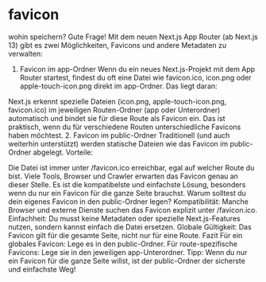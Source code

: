 # favicon

wohin speichern?
Gute Frage!
Mit dem neuen Next.js App Router (ab Next.js 13) gibt es zwei Möglichkeiten, Favicons und andere Metadaten zu verwalten:

1. Favicon im app-Ordner
   Wenn du ein neues Next.js-Projekt mit dem App Router startest, findest du oft eine Datei wie favicon.ico, icon.png oder apple-touch-icon.png direkt im app-Ordner.
   Das liegt daran:

Next.js erkennt spezielle Dateien (icon.png, apple-touch-icon.png, favicon.ico) im jeweiligen Routen-Ordner (app oder Unterordner) automatisch und bindet sie für diese Route als Favicon ein.
Das ist praktisch, wenn du für verschiedene Routen unterschiedliche Favicons haben möchtest. 2. Favicon im public-Ordner
Traditionell (und auch weiterhin unterstützt) werden statische Dateien wie das Favicon im public-Ordner abgelegt.
Vorteile:

Die Datei ist immer unter /favicon.ico erreichbar, egal auf welcher Route du bist.
Viele Tools, Browser und Crawler erwarten das Favicon genau an dieser Stelle.
Es ist die kompatibelste und einfachste Lösung, besonders wenn du nur ein Favicon für die ganze Seite brauchst.
Warum solltest du dein eigenes Favicon in den public-Ordner legen?
Kompatibilität: Manche Browser und externe Dienste suchen das Favicon explizit unter /favicon.ico.
Einfachheit: Du musst keine Metadaten oder spezielle Next.js-Features nutzen, sondern kannst einfach die Datei ersetzen.
Globale Gültigkeit: Das Favicon gilt für die gesamte Seite, nicht nur für eine Route.
Fazit
Für ein globales Favicon: Lege es in den public-Ordner.
Für route-spezifische Favicons: Lege sie in den jeweiligen app-Unterordner.
Tipp:
Wenn du nur ein Favicon für die ganze Seite willst, ist der public-Ordner der sicherste und einfachste Weg!

